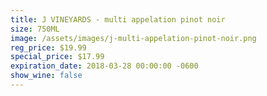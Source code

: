 ```yaml
---
title: J VINEYARDS - multi appelation pinot noir
size: 750ML
image: /assets/images/j-multi-appelation-pinot-noir.png
reg_price: $19.99
special_price: $17.99
expiration_date: 2018-03-28 00:00:00 -0600
show_wine: false
---
```


